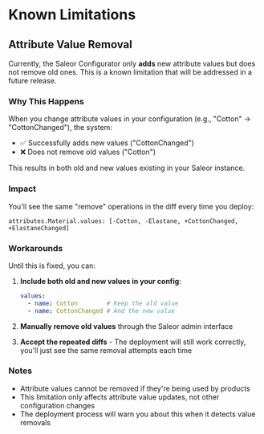 # Known Limitations

## Attribute Value Removal

Currently, the Saleor Configurator only **adds** new attribute values but does not remove old ones. This is a known limitation that will be addressed in a future release.

### Why This Happens

When you change attribute values in your configuration (e.g., "Cotton" → "CottonChanged"), the system:
- ✅ Successfully adds new values ("CottonChanged")
- ❌ Does not remove old values ("Cotton")

This results in both old and new values existing in your Saleor instance.

### Impact

You'll see the same "remove" operations in the diff every time you deploy:
```
attributes.Material.values: [-Cotton, -Elastane, +CottonChanged, +ElastaneChanged]
```

### Workarounds

Until this is fixed, you can:

1. **Include both old and new values in your config**:
   ```yaml
   values:
     - name: Cotton        # Keep the old value
     - name: CottonChanged # And the new value
   ```

2. **Manually remove old values** through the Saleor admin interface

3. **Accept the repeated diffs** - The deployment will still work correctly, you'll just see the same removal attempts each time

### Notes

- Attribute values cannot be removed if they're being used by products
- This limitation only affects attribute value updates, not other configuration changes
- The deployment process will warn you about this when it detects value removals